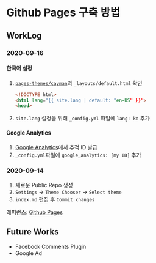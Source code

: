 # Github Pages 구축 방법

## WorkLog
### 2020-09-16
#### 한국어 설정
1. [`pages-themes/cayman`](https://github.com/pages-themes/cayman)의 `_layouts/default.html` 확인  
    
    ```html
    <!DOCTYPE html>
    <html lang="{{ site.lang | default: "en-US" }}">
    <head>
    ```  
1. `site.lang` 설정을 위해 `_config.yml` 파일에 `lang: ko` 추가  

#### Google Analytics
1. [Google Analytics](http://anlytics.google.com)에서 추적 ID 발급  
1. `_config.yml`파일에 `google_analytics: [my ID]` 추가  

### 2020-09-14
1. 새로운 Public Repo 생성  
1. `Settings` → `Theme Chooser` → `Select theme`  
1. `index.md` 편집 후 `Commit changes`  

레퍼런스: [Github Pages](https://pages.github.com/)

## Future Works
- Facebook Comments Plugin  
- Google Ad  